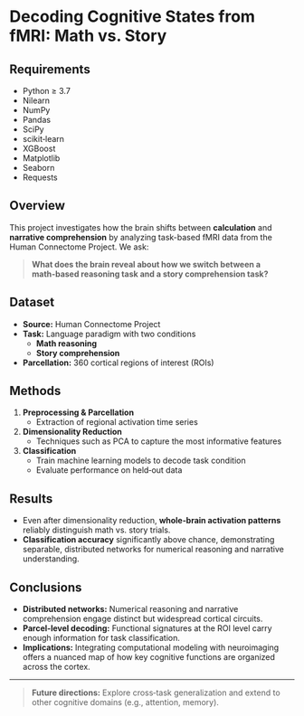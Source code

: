 # Decoding Cognitive States from fMRI: Math vs. Story

## Requirements  
- Python ≥ 3.7  
- Nilearn  
- NumPy  
- Pandas  
- SciPy  
- scikit‑learn  
- XGBoost  
- Matplotlib  
- Seaborn  
- Requests 

## Overview
This project investigates how the brain shifts between **calculation** and **narrative comprehension** by analyzing task-based fMRI data from the Human Connectome Project. We ask:

> **What does the brain reveal about how we switch between a math‑based reasoning task and a story comprehension task?**

## Dataset
- **Source:** Human Connectome Project  
- **Task:** Language paradigm with two conditions  
  - **Math reasoning**  
  - **Story comprehension**  
- **Parcellation:** 360 cortical regions of interest (ROIs)

## Methods
1. **Preprocessing & Parcellation**  
   - Extraction of regional activation time series  
2. **Dimensionality Reduction**  
   - Techniques such as PCA to capture the most informative features  
3. **Classification**  
   - Train machine learning models to decode task condition  
   - Evaluate performance on held‑out data  

## Results
- Even after dimensionality reduction, **whole‑brain activation patterns** reliably distinguish math vs. story trials.  
- **Classification accuracy** significantly above chance, demonstrating separable, distributed networks for numerical reasoning and narrative understanding.

## Conclusions
- **Distributed networks:** Numerical reasoning and narrative comprehension engage distinct but widespread cortical circuits.  
- **Parcel‑level decoding:** Functional signatures at the ROI level carry enough information for task classification.  
- **Implications:** Integrating computational modeling with neuroimaging offers a nuanced map of how key cognitive functions are organized across the cortex.

---

> **Future directions:** Explore cross‑task generalization and extend to other cognitive domains (e.g., attention, memory).

